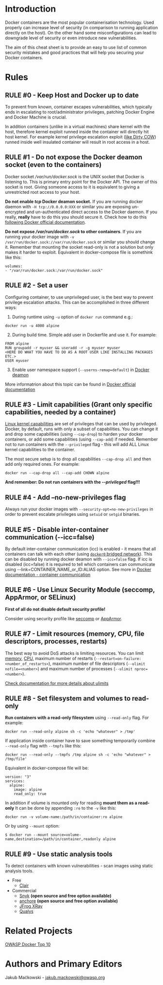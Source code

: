 # Introduction

Docker containers are the most popular containerisation technology. Used properly can increase level of security (in comparison to running application directly on the host). On the other hand some misconfigurations can lead to downgrade level of security or even introduce new vulnerabilities.

The aim of this cheat sheet is to provide an easy to use list of common security mistakes and good practices that will help you securing your Docker containers.

# Rules

## RULE \#0 - Keep Host and Docker up to date

To prevent from known, container escapes vulnerabilities, which typically ends in escalating to root/administrator privileges, patching Docker Engine and Docker Machine is crucial.

In addition containers (unlike in a virtual machines) share kernel with the host, therefore kernel exploit runned inside the container will directly hit host kernel. For example kernel privilege escalation exploit ([like Dirty COW](https://github.com/scumjr/dirtycow-vdso)) runned inside well insulated container will result in root access in a host.

## RULE \#1 - Do not expose the Docker deamon socket (even to the containers)

Docker socket */var/run/docker.sock* is the UNIX socket that Docker is listening to. This is primary entry point for the Docker API. The owner of this socket is root. Giving someone access to it is equivalent to giving a unrestricted root access to your host. 

**Do not enable *tcp* Docker deamon socket.**  If you are running docker daemon with `-H tcp://0.0.0.0:XXX` or similar you are exposing un-encrypted and un-authenticated direct access to the Docker daemon. 
If you really, **really** have to do this you should secure it. Check how to do this [following Docker official documentation](https://docs.docker.com/engine/reference/commandline/dockerd/#daemon-socket-option).

**Do not expose */var/run/docker.sock* to other containers**. If you are running your docker image with `-v /var/run/docker.sock://var/run/docker.sock` or similar you should change it. Remember that mounting the socket read-only is not a solution but only makes it harder to exploit. Equivalent in docker-compose file is somethink like this:

```
volumes:
- "/var/run/docker.sock:/var/run/docker.sock"
```

## RULE \#2 - Set a user 

Configuring container, to use unprivileged user, is the best way to prevent privilege escalation attacks. This can be accomplished in three different ways:

1. During runtime using `-u` option of `docker run` command e.g.:

```
docker run -u 4000 alpine
```

2. During build time. Simple add user in Dockerfile and use it. For example:

```
FROM alpine
RUN groupadd -r myuser && useradd -r -g myuser myuser
<HERE DO WHAT YOU HAVE TO DO AS A ROOT USER LIKE INSTALLING PACKAGES ETC.>
USER myuser
```

3. Enable user namespace support (`--userns-remap=default`) in [Docker deamon](https://docs.docker.com/engine/security/userns-remap/#enable-userns-remap-on-the-daemon)

More informatrion about this topic can be found in [Docker official documentation](https://docs.docker.com/engine/security/userns-remap/)

## RULE \#3 - Limit capabilities (Grant only specific capabilities, needed by a container)

[Linux kernel capabilities](http://man7.org/linux/man-pages/man7/capabilities.7.html) are set of privileges that can be used by privileged. Docker, by default, runs with only a  subset of capabilities. 
You can change it and drop some capabilities (using `--cap-drop`) to harden your docker containers, or add some capabilities (using `--cap-add`) if needed. 
Remember not to run containers with the `--privileged` flag - this will add ALL Linux kernel capabilities to the container. 

The most secure setup is to drop all capabilities `--cap-drop all` and then add only required ones. For example:

```
docker run --cap-drop all --cap-add CHOWN alpine
```

**And remember: Do not run containers with the *--privileged* flag!!!**

## RULE \#4 - Add –no-new-privileges flag

Always run your docker images with `--security-opt=no-new-privileges` in order to prevent escalate privileges using `setuid` or `setgid` binaries.

## RULE \#5 - Disable inter-container communication (--icc=false)

By default inter-container communication (icc) is enabled - it means that all containers can talk with each other (using [`docker0` bridged network](https://docs.docker.com/v17.09/engine/userguide/networking/default_network/container-communication/#communication-between-containers)).
This can be disabled by running docker deamon with `--icc=false` flag. 
If icc is disabled (icc=false) it is required to tell which containers can communicate using --link=CONTAINER_NAME_or_ID:ALIAS option. 
See more in [Docker documentation - container communication](https://docs.docker.com/v17.09/engine/userguide/networking/default_network/container-communication/#communication-between-containers)

## RULE \#6 - Use Linux Security Module (seccomp, AppArmor, or SELinux)

**First of all do not disable default security profile!** 

Consider using security profile like [seccomp](https://docs.docker.com/engine/security/seccomp/) or [AppArmor](https://docs.docker.com/engine/security/apparmor/). 

## RULE \#7 - Limit resources (memory, CPU, file descriptors, processes, restarts)

The best way to avoid DoS attacks is limiting resources. You can limit [memory](https://docs.docker.com/config/containers/resource_constraints/#memory), [CPU](https://docs.docker.com/config/containers/resource_constraints/#cpu), maximum number of restarts (`--restart=on-failure:<number_of_restarts>`), maximum number of file descriptors (`--ulimit nofile=<number>`) and maximum number of processes (`--ulimit nproc=<number>`).

[Check documentation for more details about ulimits](https://docs.docker.com/engine/reference/commandline/run/#set-ulimits-in-container---ulimit)

## RULE \#8 - Set filesystem and volumes to read-only 

**Run containers with a read-only filesystem** using `--read-only` flag. For example:

```
docker run --read-only alpine sh -c 'echo "whatever" > /tmp'
```

If application inside container have to save something temporarily combine `--read-only` flag with `--tmpfs` like this:

```
docker run --read-only --tmpfs /tmp alpine sh -c 'echo "whatever" > /tmp/file'
```

Equivalent in docker-compose file will be:

```
version: "3"
services:
  alpine:
    image: alpine
    read_only: true
```

In addition if volume is mounted only for reading **mount them as a read-only**
It can be done by appending `:ro` to the `-v` like this:

```
docker run -v volume-name:/path/in/container:ro alpine
```

Or by using `--mount` option:

```
$ docker run --mount source=volume-name,destination=/path/in/container,readonly alpine
```

## RULE \#9 - Use static analysis tools

To detect containers with known vulnerabilities - scan images using static analysis tools. 

- Free
  - [Clair](https://github.com/coreos/clair)
- Commercial
  - [Snyk](https://snyk.io/) **(open source and free option available)**
  - [anchore](https://anchore.com/opensource/) **(open source and free option available)**
  - [JFrog XRay](https://jfrog.com/xray/) 
  - [Qualys](https://www.qualys.com/apps/container-security/)

# Related Projects

[OWASP Docker Top 10](https://github.com/OWASP/Docker-Security)

# Authors and Primary Editors

Jakub Maćkowski - jakub.mackowski@owasp.org
